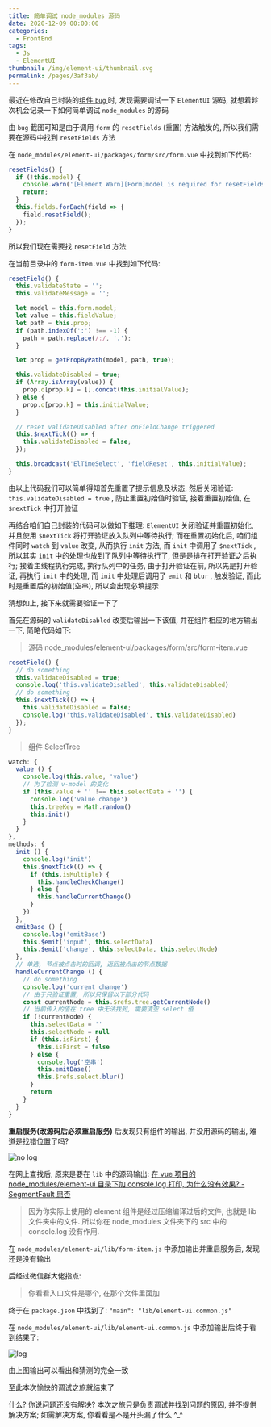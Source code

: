```yaml
---
title: 简单调试 node_modules 源码
date: 2020-12-09 00:00:00
categories:
  - FrontEnd
tags:
  - Js
  - ElementUI
thumbnail: /img/element-ui/thumbnail.svg
permalink: /pages/3af3ab/
---
```


最近在修改自己封装的[组件 `bug` ](/pages/42ee92/#%E5%9C%A8-el-form-%E5%BF%85%E5%A1%AB%E9%AA%8C%E8%AF%81%E6%97%B6-%E9%80%89%E6%8B%A9%E4%B8%80%E9%A1%B9%E5%90%8E%E5%86%8D%E8%B0%83%E7%94%A8-form-%E9%87%8D%E7%BD%AE%E5%8A%9F%E8%83%BD%E4%BB%8D%E6%8F%90%E7%A4%BA%E4%B8%BA%E5%BF%85%E5%A1%AB) 时, 发现需要调试一下 `ElementUI` 源码, 就想着趁次机会记录一下如何简单调试 `node_modules` 的源码

<!-- more -->

由 `bug` 截图可知是由于调用 `form` 的 `resetFields` (重置) 方法触发的, 所以我们需要在源码中找到 `resetFields` 方法

在 `node_modules/element-ui/packages/form/src/form.vue` 中找到如下代码:

```js
resetFields() {
  if (!this.model) {
    console.warn('[Element Warn][Form]model is required for resetFields to work.');
    return;
  }
  this.fields.forEach(field => {
    field.resetField();
  });
}
```

所以我们现在需要找 `resetField` 方法

在当前目录中的 `form-item.vue` 中找到如下代码:

```js
resetField() {
  this.validateState = '';
  this.validateMessage = '';

  let model = this.form.model;
  let value = this.fieldValue;
  let path = this.prop;
  if (path.indexOf(':') !== -1) {
    path = path.replace(/:/, '.');
  }

  let prop = getPropByPath(model, path, true);

  this.validateDisabled = true;
  if (Array.isArray(value)) {
    prop.o[prop.k] = [].concat(this.initialValue);
  } else {
    prop.o[prop.k] = this.initialValue;
  }

  // reset validateDisabled after onFieldChange triggered
  this.$nextTick(() => {
    this.validateDisabled = false;
  });

  this.broadcast('ElTimeSelect', 'fieldReset', this.initialValue);
}
```

由以上代码我们可以简单得知首先重置了提示信息及状态, 然后关闭验证: `this.validateDisabled = true` , 防止重置初始值时验证, 接着重置初始值, 在 `$nextTick` 中打开验证

再结合咱们自己封装的代码可以做如下推理: `ElementUI` 关闭验证并重置初始化, 并且使用 `$nextTick` 将打开验证放入队列中等待执行; 而在重置初始化后, 咱们组件同时 `watch` 到 `value` 改变, 从而执行 `init` 方法, 而 `init` 中调用了 `$nextTick` , 所以其实 `init` 中的处理也放到了队列中等待执行了, 但是是排在打开验证之后执行; 接着主线程执行完成, 执行队列中的任务, 由于打开验证在前, 所以先是打开验证, 再执行 `init` 中的处理, 而 `init` 中处理后调用了 `emit` 和 `blur` , 触发验证, 而此时是重置后的初始值(空串), 所以会出现必填提示

猜想如上, 接下来就需要验证一下了

首先在源码的 `validateDisabled` 改变后输出一下该值, 并在组件相应的地方输出一下, 简略代码如下:

> 源码 node_modules/element-ui/packages/form/src/form-item.vue

```js
resetField() {
  // do something
  this.validateDisabled = true;
  console.log('this.validateDisabled', this.validateDisabled)
  // do something
  this.$nextTick(() => {
    this.validateDisabled = false;
    console.log('this.validateDisabled', this.validateDisabled)
  });
}
```

> 组件 SelectTree

```js
watch: {
  value () {
    console.log(this.value, 'value')
    // 为了检测 v-model 的变化
    if (this.value + '' !== this.selectData + '') {
      console.log('value change')
      this.treeKey = Math.random()
      this.init()
    }
  }
},
methods: {
  init () {
    console.log('init')
    this.$nextTick(() => {
      if (this.isMultiple) {
        this.handleCheckChange()
      } else {
        this.handleCurrentChange()
      }
    })
  },
  emitBase () {
    console.log('emitBase')
    this.$emit('input', this.selectData)
    this.$emit('change', this.selectData, this.selectNode)
  },
  // 单选, 节点被点击时的回调, 返回被点击的节点数据
  handleCurrentChange () {
    // do something
    console.log('current change')
    // 由于只验证重置, 所以只保留以下部分代码
    const currentNode = this.$refs.tree.getCurrentNode()
    // 当前传入的值在 tree 中无法找到, 需要清空 select 值
    if (!currentNode) {
      this.selectData = ''
      this.selectNode = null
      if (this.isFirst) {
        this.isFirst = false
      } else {
        console.log('空串')
        this.emitBase()
        this.$refs.select.blur()
      }
      return
    }
  }
}
```

**重启服务(改源码后必须重启服务)** 后发现只有组件的输出, 并没用源码的输出, 难道是找错位置了吗?

![no log](/img/element-ui/024.png)

在网上查找后, 原来是要在 `lib` 中的源码输出: [在 vue 项目的 node_modules/element-ui 目录下加 console.log 打印, 为什么没有效果? - SegmentFault 思否](https://segmentfault.com/q/1010000013661910)

> 因为你实际上使用的 element 组件是经过压缩编译过后的文件, 也就是 lib 文件夹中的文件. 所以你在 node_modules 文件夹下的 src 中的 console.log 没有作用.

在 `node_modules/element-ui/lib/form-item.js` 中添加输出并重启服务后, 发现还是没有输出

后经过微信群大佬指点:

> 你看看入口文件是哪个, 在那个文件里面加

终于在 `package.json` 中找到了: `"main": "lib/element-ui.common.js"`

在 `node_modules/element-ui/lib/element-ui.common.js` 中添加输出后终于看到结果了:

![log](/img/element-ui/025.png)

由上图输出可以看出和猜测的完全一致

至此本次愉快的调试之旅就结束了

什么? 你说问题还没有解决? 本次之旅只是负责调试并找到问题的原因, 并不提供解决方案; 如需解决方案, 你看看是不是开头漏了什么 ^_^
